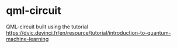 # qml-circuit
QML-circuit built using the tutorial  https://dvic.devinci.fr/en/resource/tutorial/introduction-to-quantum-machine-learning

